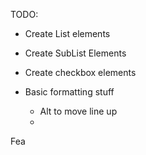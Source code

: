 TODO:


* Create List elements
*   Create SubList Elements
* Create checkbox elements


* Basic formatting stuff
    * Alt to move line up
    * 



Fea





